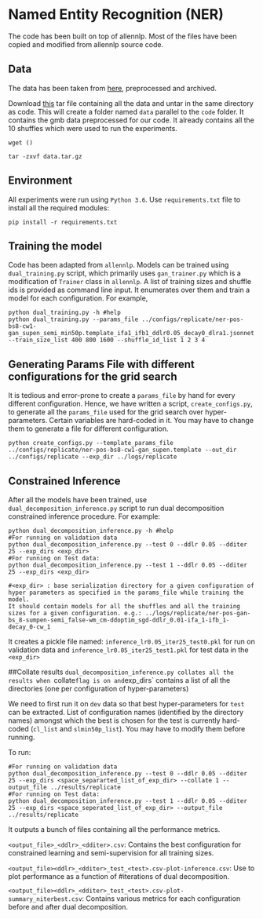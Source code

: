 # Named Entity Recognition (NER)

The code has been built on top of allennlp. 
Most of the files have been copied and modified from allennlp source code.

## Data
The data has been taken from [here](https://gmb.let.rug.nl/data.php), preprocessed and archived. 

Download [this](https://drive.google.com/open?id=1Qypy_JzocCqC1_-jPBf_5WKHqBVeY2lC) tar file containing all the data and untar in the same directory as code. This will create a folder named `data` parallel to the `code` folder. It contains the gmb data preprocessed for our code. It already contains all the 10 shuffles which were used to run the experiments.

```
wget ()

tar -zxvf data.tar.gz
```

## Environment
All experiments were run using `Python 3.6`. Use `requirements.txt` file to install all the required modules:
```
pip install -r requirements.txt
```

## Training the model
Code has been adapted from `allennlp`.
 Models can be trained using `dual_training.py` script, which primarily uses `gan_trainer.py` which is a modification of `Trainer` class in `allennlp`. A list of training sizes and shuffle ids is provided as command line input. It enumerates over them and train a model for each configuration. For example, 
 ```
 python dual_training.py -h #help
 python dual_training.py --params_file ../configs/replicate/ner-pos-bs8-cw1-gan_supen_semi_min50p.template_ifa1_ifb1_ddlr0.05_decay0_dlra1.jsonnet --train_size_list 400 800 1600 --shuffle_id_list 1 2 3 4
 ```
 
## Generating Params File with different configurations for the grid search
It is tedious and error-prone to create a `params_file` by hand for every different configuration. Hence, we have written a script, `create_configs.py`, to generate all the `params_file` used for the grid search over hyper-parameters. Certain variables are hard-coded in it. You may have to change them to generate a file for different configuration. 

```
python create_configs.py --template_params_file ../configs/replicate/ner-pos-bs8-cw1-gan_supen.template --out_dir ../configs/replicate --exp_dir ../logs/replicate
```

## Constrained Inference 
After all the models have been trained, use `dual_decomposition_inference.py` script to run dual decomposition constrained inference procedure. For example:
```
python dual_decomposition_inference.py -h #help
#For running on validation data
python dual_decomposition_inference.py --test 0 --ddlr 0.05 --dditer 25 --exp_dirs <exp_dir>
#For running on Test data:
python dual_decomposition_inference.py --test 1 --ddlr 0.05 --dditer 25 --exp_dirs <exp_dir>

#<exp_dir> : base serialization directory for a given configuration of hyper parameters as specified in the params_file while training the model. 
It should contain models for all the shuffles and all the training sizes for a given configuration. e.g.: ../logs/replicate/ner-pos-gan-bs_8-sumpen-semi_false-wm_cm-ddoptim_sgd-ddlr_0.01-ifa_1-ifb_1-decay_0-cw_1
```
It creates a pickle file named: `inference_lr0.05_iter25_test0.pkl` for run on validation data and `inference_lr0.05_iter25_test1.pkl` for test data in the `<exp_dir>`

##Collate results
`dual_decomposition_inference.py collates all the results when `collate` flag is on and `exp_dirs` contains a list of all the directories (one per configuration of hyper-parameters)

We need to first run it on `dev` data so that best hyper-parameters for `test` can be extracted. List of configuration names  (identified by the directory names) amongst which the best is chosen for the test is currently hard-coded (`cl_list` and `slmin50p_list`).  You may have to modify them before running.

To run:
```
#For running on validation data
python dual_decomposition_inference.py --test 0 --ddlr 0.05 --dditer 25 --exp_dirs <space_separarted_list_of_exp_dir> --collate 1 --output_file ../results/replicate
#For running on Test data:
python dual_decomposition_inference.py --test 1 --ddlr 0.05 --dditer 25 --exp_dirs <space_seperated_list_of_exp_dir> --output_file ../results/replicate
```

It outputs a bunch of files containing all the performance metrics. 

`<output_file>_<ddlr>_<dditer>.csv`: Contains the best configuration for constrained learning and semi-supervision for all training sizes.

`<output_file><ddlr>_<dditer>_test_<test>.csv-plot-inference.csv`: Use to plot performance as a function of #iterations of dual decomposition.

`<output_file><ddlr>_<dditer>_test_<test>.csv-plot-summary_niterbest.csv`: Contains various metrics for each configuration before and after dual decomposition.





